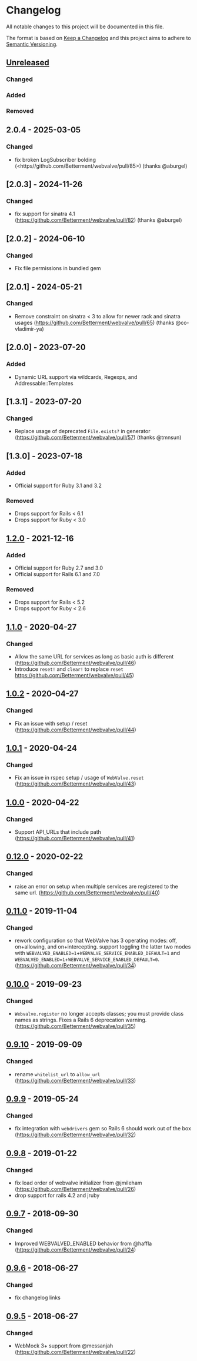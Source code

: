 # Changelog

All notable changes to this project will be documented in this file.

The format is based on [Keep a Changelog](http://keepachangelog.com/en/1.0.0/)
and this project aims to adhere to [Semantic Versioning](http://semver.org/spec/v2.0.0.html).

## [Unreleased]

### Changed

### Added

### Removed

## 2.0.4 - 2025-03-05

### Changed

- fix broken LogSubscriber bolding (<https//github.com/Betterment/webvalve/pull/85>) (thanks @aburgel)

## [2.0.3] - 2024-11-26

### Changed

- fix support for sinatra 4.1 (<https://github.com/Betterment/webvalve/pull/82>) (thanks @aburgel)

## [2.0.2] - 2024-06-10

### Changed

- Fix file permissions in bundled gem

## [2.0.1] - 2024-05-21

### Changed

- Remove constraint on sinatra < 3 to allow for newer rack and sinatra
  usages (<https://github.com/Betterment/webvalve/pull/65>) (thanks @co-vladimir-ya)

## [2.0.0] - 2023-07-20

### Added

- Dynamic URL support via wildcards, Regexps, and Addressable::Templates

## [1.3.1] - 2023-07-20

### Changed

- Replace usage of deprecated `File.exists?` in generator
  (<https://github.com/Betterment/webvalve/pull/57>) (thanks @tmnsun)

## [1.3.0] - 2023-07-18

### Added

- Official support for Ruby 3.1 and 3.2

### Removed

- Drops support for Rails < 6.1
- Drops support for Ruby < 3.0

## [1.2.0] - 2021-12-16

### Added

- Official support for Ruby 2.7 and 3.0
- Official support for Rails 6.1 and 7.0

### Removed

- Drops support for Rails < 5.2
- Drops support for Ruby < 2.6

## [1.1.0] - 2020-04-27

### Changed

- Allow the same URL for services as long as basic auth is different
  (<https://github.com/Betterment/webvalve/pull/46>)
- Introduce `reset!` and `clear!` to replace `reset`
  <https://github.com/Betterment/webvalve/pull/45>)

## [1.0.2] - 2020-04-27

### Changed

- Fix an issue with setup / reset
  (<https://github.com/Betterment/webvalve/pull/44>)

## [1.0.1] - 2020-04-24

### Changed

- Fix an issue in rspec setup / usage of `WebValve.reset`
  (<https://github.com/Betterment/webvalve/pull/43>)

## [1.0.0] - 2020-04-22

### Changed

- Support API_URLs that include path
  (<https://github.com/Betterment/webvalve/pull/41>)

## [0.12.0] - 2020-02-22

### Changed

- raise an error on setup when multiple services are registered to the
  same url. (<https://github.com/Betterment/webvalve/pull/40>)

## [0.11.0] - 2019-11-04

### Changed

- rework configuration so that WebValve has 3 operating modes: off,
  on+allowing, and on+intercepting. support toggling the latter two
  modes with
  `WEBVALVED_ENABLED=1`+`WEBVALVE_SERVICE_ENABLED_DEFAULT=1` and
  `WEBVALVED_ENABLED=1`+`WEBVALVE_SERVICE_ENABLED_DEFAULT=0`.
  (<https://github.com/Betterment/webvalve/pull/34>)

## [0.10.0] - 2019-09-23

### Changed

- `Webvalve.register` no longer accepts classes; you must provide class names as strings. Fixes a Rails 6 deprecation warning. (<https://github.com/Betterment/webvalve/pull/35>)

## [0.9.10] - 2019-09-09

### Changed

- rename `whitelist_url` to `allow_url` (<https://github.com/Betterment/webvalve/pull/33>)

## [0.9.9] - 2019-05-24

### Changed

- fix integration with `webdrivers` gem so Rails 6 should work out of the box (<https://github.com/Betterment/webvalve/pull/32>)

## [0.9.8] - 2019-01-22

### Changed

- fix load order of webvalve initializer from @jmileham (<https://github.com/Betterment/webvalve/pull/26>)
- drop support for rails 4.2 and jruby

## [0.9.7] - 2018-09-30

### Changed

- Improved WEBVALVED_ENABLED behavior from @haffla (<https://github.com/Betterment/webvalve/pull/24>)

## [0.9.6] - 2018-06-27

### Changed

- fix changelog links

## [0.9.5] - 2018-06-27

### Changed

- WebMock 3+ support from @messanjah (<https://github.com/Betterment/webvalve/pull/22>)

[Unreleased]: https://github.com/Betterment/webvalve/compare/v1.2.0...HEAD
[1.2.0]: https://github.com/Betterment/webvalve/compare/v1.1.0...v1.2.0
[1.1.0]: https://github.com/Betterment/webvalve/compare/v1.0.2...v1.1.0
[1.0.2]: https://github.com/Betterment/webvalve/compare/v1.0.1...v1.0.2
[1.0.1]: https://github.com/Betterment/webvalve/compare/v1.0.0...v1.0.1
[1.0.0]: https://github.com/Betterment/webvalve/compare/v0.12.0...v1.0.0
[0.12.0]: https://github.com/Betterment/webvalve/compare/v0.11.0...v0.12.0
[0.11.0]: https://github.com/Betterment/webvalve/compare/v0.10.0...v0.11.0
[0.10.0]: https://github.com/Betterment/webvalve/compare/v0.9.10...v0.10.0
[0.9.10]: https://github.com/Betterment/webvalve/compare/v0.9.9...v0.9.10
[0.9.9]: https://github.com/Betterment/webvalve/compare/v0.9.8...v0.9.9
[0.9.8]: https://github.com/Betterment/webvalve/compare/v0.9.7...v0.9.8
[0.9.7]: https://github.com/Betterment/webvalve/compare/v0.9.6...v0.9.7
[0.9.6]: https://github.com/Betterment/webvalve/compare/v0.9.5...v0.9.6
[0.9.5]: https://github.com/Betterment/webvalve/compare/v0.9.4...v0.9.5

